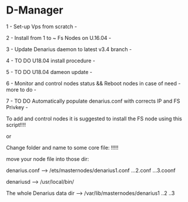 # D-Manager
1 - Set-up Vps from scratch -

2 - Install from 1 to ~ Fs Nodes on U.16.04 -

3 - Update Denarius daemon to latest v3.4 branch -

4 - TO DO U18.04 install procedure -

5 - TO DO U18.04 dameon update -

6 - Monitor and control nodes status && Reboot nodes in case of need - more to do -

7 - TO DO Automatically populate denarius.conf with corrects IP and FS Privkey -


To add and control nodes it is suggested to install the FS node using this script!!!!

or

Change folder and name to some core file: !!!!!

move your node file into those dir:

denarius.conf --> /ets/masternodes/denarius1.conf ...2.conf ...3.coonf

denariusd --> /usr/local/bin/

The whole Denarius data dir --> /var/lib/masternodes/denarius1 ..2 ..3 
